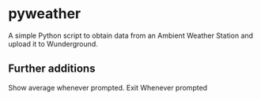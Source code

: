 # pyweather
A simple Python script to obtain data from an Ambient Weather Station and upload it to Wunderground.

## Further additions
Show average whenever prompted.
Exit Whenever prompted